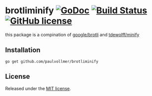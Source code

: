 # brotliminify [![GoDoc](http://godoc.org/github.com/paulvollmer/brotliminify?status.svg)](http://godoc.org/github.com/paulvollmer/brotliminify) [![Build Status](https://travis-ci.org/paulvollmer/brotliminify.svg?branch=master)](https://travis-ci.org/paulvollmer/brotliminify) [![GitHub license](https://img.shields.io/badge/license-MIT-blue.svg)](https://github.com/paulvollmer/brotliminify/blob/master/LICENSE)

this package is a compination of [google/brotli](https://github.com/google/brotli) and [tdewolff/minify](https://github.com/tdewolff/minify)

## Installation

```
go get github.com/paulvollmer/brotliminify
```

## License

Released under the [MIT license](LICENSE).
